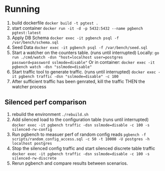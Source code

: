 # Running

1. build dockerfile
    `docker build -t pgtest .`
1. start container
    `docker run -it -d -p 5432:5432 --name pgbench pgtest:latest`
1. Apply DB Schema
    `docker exec -it pgbench psql -f /var/bench/schema.sql`
1. Seed Data
    `docker exec -it pgbench psql -f /var/bench/seed.sql`
1. Start a watcher on the counters table. (runs until interrupted)
    Locally:
    `go run ./cmd/watch -dsn "host=localhost user=postgres password=password sslmode=disable"`
    Or in container:
    `docker exec -it pgbench watch -dsn "sslmode=disable"`
1. Start traffic tool to generate traffic. (runs until interrupted)
    `docker exec -it pgbench traffic -dsn "sslmode=disable" -c 100`
1. After sufficient traffic has been genrated, kill the traffic THEN the watcher process



## Silenced perf comparison

1. rebuild the environment
    `./rebuild.sh`
1. Add silenced load to the configuration table (runs until interrupted)
    `docker exec -it pgbench traffic -dsn sslmode=disable -c 100 -s silenced-rw-config`
1. Run pgbench to measuer perf of random config reads
    `pgbench -f scripts/random_config_access.sql -c 50 -t 10000 -U postgres -h localhost postgres`
1. Stop the silenced config traffic and start silenced discrete table traffic
    `docker exec -it pgbench traffic -dsn sslmode=disable -c 100 -s silenced-rw-discrete`
1. Rerun pgbench and compare results between scenarios.
